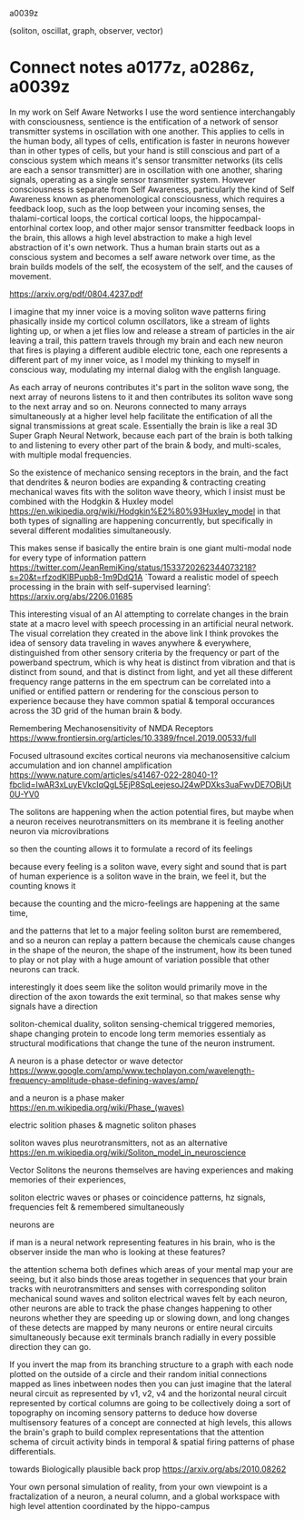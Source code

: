 a0039z

(soliton, oscillat, graph, observer, vector)

# Connect notes a0177z, a0286z, a0039z

In my work on Self Aware Networks I use the word sentience interchangably with consciousness, sentience is the entification of a network of sensor transmitter systems in oscillation with one another. This applies to cells in the human body, all types of cells, entification is faster in neurons however than in other types of cells, but your hand is still conscious and part of a conscious system which means it's sensor transmitter networks (its cells are each a sensor transmitter) are in oscillation with one another, sharing signals, operating as a single sensor transmitter system. However consciousness is separate from Self Awareness, particularly the kind of Self Awareness known as phenomenological consciousness, which requires a feedback loop, such as the loop between your incoming senses, the thalami-cortical loops, the cortical cortical loops, the hippocampal-entorhinal cortex loop, and other major sensor transmitter feedback loops in the brain, this allows a high level abstraction to make a high level abstraction of it's own network. Thus a human brain starts out as a conscious system and becomes a self aware network over time, as the brain builds models of the self, the ecosystem of the self, and the causes of movement.

https://arxiv.org/pdf/0804.4237.pdf

I imagine that my inner voice is a moving soliton wave patterns firing phasically inside my corticol column oscillators, like a stream of lights lighting up, or when a jet flies low and release a stream of particles in the air leaving a trail, this pattern travels through my brain and each new neuron that fires is playing a different audible electric tone, each one represents a different part of my inner voice, as I model my thinking to myself in conscious way, modulating my internal dialog with the english language.

As each array of neurons contributes it's part in the soliton wave song, the next array of neurons listens to it and then contributes its soliton wave song to the next array and so on. Neurons connected to many arrays simultaneously at a higher level help facilitate the entification of all the signal transmissions at great scale. Essentially the brain is like a real 3D Super Graph Neural Network, because each part of the brain is both talking to and listening to every other part of the brain & body, and multi-scales, with multiple modal frequencies.

So the existence of mechanico sensing receptors in the brain, and the fact that dendrites & neuron bodies are expanding & contracting creating mechanical waves fits with the soliton wave theory, which I insist must be combined with the Hodgkin & Huxley model https://en.wikipedia.org/wiki/Hodgkin%E2%80%93Huxley_model in that both types of signalling are happening concurrently, but specifically in several different modalities simultaneously.

This makes sense if basically the entire brain is one giant multi-modal node for every type of information pattern https://twitter.com/JeanRemiKing/status/1533720262344073218?s=20&t=rfzodKlBPupb8-1m9DdQ1A 
`Toward a realistic model of speech processing in the brain with self-supervised learning’:
https://arxiv.org/abs/2206.01685

This interesting visual of an AI attempting to correlate changes in the brain state at a macro level with speech processing in an artificial neural network. The visual correlation they created in the above link I think provokes the idea of sensory data traveling in waves anywhere & everywhere, distinguished from other sensory criteria by the frequency or part of the powerband spectrum, which is why heat is distinct from vibration and that is distinct from sound, and that is distinct from light, and yet all these different frequency range patterns in the em spectrum can be correlated into a unified or entified pattern or rendering for the conscious person to experience because they have common spatial & temporal occurances across the 3D grid of the human brain & body.

Remembering Mechanosensitivity of NMDA Receptors
https://www.frontiersin.org/articles/10.3389/fncel.2019.00533/full

Focused ultrasound excites cortical neurons via mechanosensitive calcium accumulation and ion channel amplification
https://www.nature.com/articles/s41467-022-28040-1?fbclid=IwAR3xLuyEVkcIqQgL5EjP8SqLeejesoJ24wPDXks3uaFwvDE7OBjUt0U-YV0

The solitons are happening when the action potential fires, but maybe when a neuron receives neurotransmitters on its membrane it is feeling another neuron via microvibrations

so then the counting allows it to formulate a record of its feelings

because every feeling is a soliton wave, every sight and sound that is part of human experience is a soliton wave in the brain, we feel it, but the counting knows it

because the counting and the micro-feelings are happening at the same time,

and the patterns that let to a major feeling soliton burst are remembered, and so a neuron can replay a pattern because the chemicals cause changes in the shape of the neuron, the shape of the instrument, how its been tuned to play or not play with a huge amount of variation possible that other neurons can track.

interestingly it does seem like the soliton would primarily move in the direction of the axon towards the exit terminal, so that makes sense why signals have a direction

soliton-chemical duality, soliton sensing-chemical triggered memories, shape changing protein to encode long term memories essentialy as structural modifications that change the tune of the neuron instrument.

A neuron is a phase detector or wave detector
https://www.google.com/amp/www.techplayon.com/wavelength-frequency-amplitude-phase-defining-waves/amp/

and a neuron is a phase maker
https://en.m.wikipedia.org/wiki/Phase_(waves)

electric solition phases & magnetic soliton phases

soliton waves plus neurotransmitters, not as an alternative
https://en.m.wikipedia.org/wiki/Soliton_model_in_neuroscience

Vector Solitons
the neurons themselves are having experiences and making memories of their experiences,

soliton electric waves or phases or coincidence patterns, hz signals, frequencies felt & remembered simultaneously

neurons are 

if man is a neural network representing features in his brain, who is the observer inside the man who is looking at these features?

the attention schema both defines which areas of your mental map your are seeing, but it also binds those areas together in sequences that your brain tracks with neurotransmitters and senses with corresponding soliton mechanical sound waves and soliton electrical waves felt by each neuron,
other neurons are able to track the phase changes happening to other neurons whether they are speeding up or slowing down, and long changes of these detects are mapped by many neurons or entire neural circuits simultaneously because exit terminals branch radially in every possible direction they can go.

If you invert the map from its branching structure to a graph with each node plotted on the outside of a circle and their random initial connections mapped as lines inbetween nodes then you can just imagine that the lateral neural circuit as represented by v1, v2, v4 and the horizontal neural circuit represented by cortical columns are going to be collectively doing a sort of topography on incoming sensory patterns to deduce how doverse multisensory features of a concept are connected at high levels, this allows the brain's graph to build complex representations that the attention schema  of circuit activity binds in temporal & spatial firing patterns of phase differentials.

towards Biologically plausible back prop
https://arxiv.org/abs/2010.08262

Your own personal simulation of reality, from your own viewpoint is a fractalization of a neuron, a neural column, and a global workspace with high level attention coordinated by the hippo-campus


